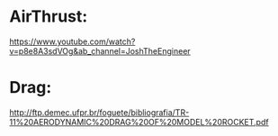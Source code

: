 

# AirThrust:
https://www.youtube.com/watch?v=p8e8A3sdVOg&ab_channel=JoshTheEngineer

# Drag:
http://ftp.demec.ufpr.br/foguete/bibliografia/TR-11%20AERODYNAMIC%20DRAG%20OF%20MODEL%20ROCKET.pdf